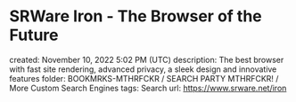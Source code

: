 # SRWare Iron - The Browser of the Future

created: November 10, 2022 5:02 PM (UTC)
description: The best browser with fast site rendering, advanced privacy, a sleek design and innovative features
folder: BOOKMRKS-MTHRFCKR / SEARCH PARTY MTHRFCKR! / More Custom Search Engines
tags: Search
url: https://www.srware.net/iron